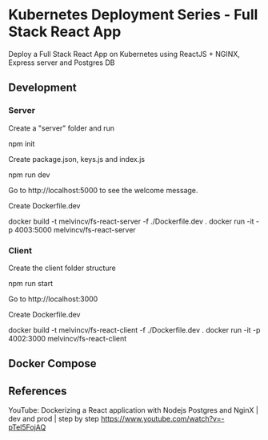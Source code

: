 # Kubernetes Deployment Series - Full Stack React App
Deploy a Full Stack React App on Kubernetes using ReactJS + NGINX, Express server and Postgres DB

## Development 

### Server

Create a "server" folder and run

npm init

Create package.json, keys.js and index.js

npm run dev

Go to http://localhost:5000  to see the welcome message.

Create Dockerfile.dev

docker build -t melvincv/fs-react-server -f ./Dockerfile.dev .
docker run -it -p 4003:5000 melvincv/fs-react-server

### Client

Create the client folder structure

npm run start

Go to http://localhost:3000 

Create Dockerfile.dev

docker build -t melvincv/fs-react-client -f ./Dockerfile.dev .
docker run -it -p 4002:3000 melvincv/fs-react-client

## Docker Compose



## References

YouTube: Dockerizing a React application with Nodejs Postgres and NginX | dev and prod | step by step
https://www.youtube.com/watch?v=-pTel5FojAQ